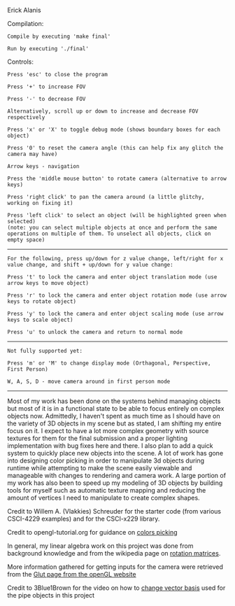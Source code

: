 Erick Alanis

Compilation:

    Compile by executing 'make final'

    Run by executing './final'


Controls:

    Press 'esc' to close the program

    Press '+' to increase FOV

    Press '-' to decrease FOV

    Alternatively, scroll up or down to increase and decrease FOV respectively

    Press 'x' or 'X' to toggle debug mode (shows boundary boxes for each object)

    Press '0' to reset the camera angle (this can help fix any glitch the camera may have)

    Arrow keys - navigation

    Press the 'middle mouse button' to rotate camera (alternative to arrow keys)

    Press 'right click' to pan the camera around (a little glitchy, working on fixing it)

    Press 'left click' to select an object (will be highlighted green when selected)
    (note: you can select multiple objects at once and perform the same operations on multiple of them. To unselect all objects, click on empty space)

---

    For the following, press up/down for z value change, left/right for x value change, and shift + up/down for y value change:

    Press 't' to lock the camera and enter object translation mode (use arrow keys to move object)

    Press 'r' to lock the camera and enter object rotation mode (use arrow keys to rotate object)

    Press 'y' to lock the camera and enter object scaling mode (use arrow keys to scale object)

    Press 'u' to unlock the camera and return to normal mode

---

    Not fully supported yet:

    Press 'm' or 'M' to change display mode (Orthagonal, Perspective, First Person)

    W, A, S, D - move camera around in first person mode

---

Most of my work has been done on the systems behind managing objects but most of it is in a functional state to be able to focus entirely on complex objects now. Admittedly, I haven't spent as much time as I should have on the variety of 3D objects in my scene but as stated, I am shifting my entire focus on it. I expect to have a lot more complex geometry with source textures for them for the final submission and a proper lighting implementation with bug fixes here and there. I also plan to add a quick system to quickly place new objects into the scene. A lot of work has gone into designing color picking in order to manipulate 3d objects during runtime while attempting to make the scene easily viewable and manageable with changes to rendering and camera work. A large portion of my work has also been to speed up my modeling of 3D objects by building tools for myself such as automatic texture mapping and reducing the amount of vertices I need to manipulate to create complex shapes.

Credit to Willem A. (Vlakkies) Schreuder for the starter code (from various CSCI-4229 examples) and for the CSCI-x229 library.

Credit to opengl-tutorial.org for guidance on [colors picking](http://www.opengl-tutorial.org/miscellaneous/clicking-on-objects/picking-with-an-opengl-hack/)

In general, my linear algebra work on this project was done from background knowledge and from the wikipedia page on [rotation matrices](https://en.wikipedia.org/wiki/Rotation_matrix).

More information gathered for getting inputs for the camera were retrieved from the [Glut page from the openGL website](https://www.opengl.org/resources/libraries/glut/)

Credit to 3Blue1Brown for the video on how to [change vector basis](https://youtu.be/P2LTAUO1TdA?si=3wQlK2JkL9tRRthN) used for the pipe objects in this project